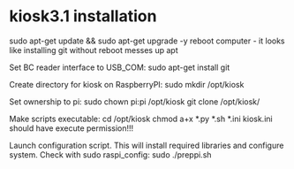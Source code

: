 # kiosk3.1 installation
  sudo apt-get update && sudo apt-get upgrade -y
  reboot computer - it looks like installing git without reboot messes up apt

  Set BC reader interface to USB_COM:
  sudo apt-get install git

  Create directory for kiosk on RaspberryPI:
  sudo mkdir /opt/kiosk

  Set ownership to pi:
  sudo chown pi:pi /opt/kiosk
  git clone <this repositary> /opt/kiosk/

  Make scripts executable:
  cd /opt/kiosk
  chmod a+x *.py *.sh *.ini
  kiosk.ini should have execute permission!!!

  Launch configuration script. This will install required libraries and configure system. Check with sudo raspi_config:
  sudo ./preppi.sh
